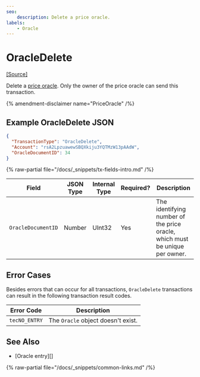 ```yaml
---
seo:
    description: Delete a price oracle.
labels:
    - Oracle
---
```

# OracleDelete
[[Source]](https://github.com/XRPLF/rippled/blob/master/src/xrpld/app/tx/detail/DeleteOracle.cpp "Source")

Delete a [price oracle](../../../../concepts/decentralized-storage/price-oracles.md). Only the owner of the price oracle can send this transaction.

{% amendment-disclaimer name="PriceOracle" /%}


## Example OracleDelete JSON

```json
{
  "TransactionType": "OracleDelete",
  "Account": "rsA2LpzuawewSBQXkiju3YQTMzW13pAAdW",
  "OracleDocumentID": 34
}
```

{% raw-partial file="/docs/_snippets/tx-fields-intro.md" /%}

| Field              | JSON Type | Internal Type | Required? | Description |
|--------------------|-----------|---------------|-----------|-------------|
| `OracleDocumentID` | Number    | UInt32        | Yes       | The identifying number of the price oracle, which must be unique per owner. |


## Error Cases

Besides errors that can occur for all transactions, `OracleDelete` transactions can result in the following transaction result codes.

| Error Code    | Description |
|---------------|-------------|
| `tecNO_ENTRY` | The `Oracle` object doesn't exist. |

## See Also

- [Oracle entry][]

{% raw-partial file="/docs/_snippets/common-links.md" /%}
